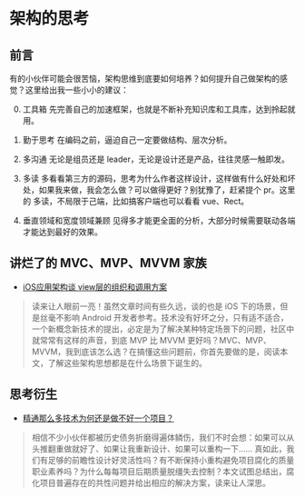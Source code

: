 # 架构的思考

## 前言

有的小伙伴可能会很苦恼，架构思维到底要如何培养？如何提升自己做架构的感觉？这里给出我一些小小的建议：

0. 工具箱
先完善自己的加速框架，也就是不断补充知识库和工具库，达到拎起就用。

1. 勤于思考
在编码之前，逼迫自己一定要做结构、层次分析。

2. 多沟通
无论是组员还是 leader，无论是设计还是产品，往往灵感一触即发。

3. 多读
多看看第三方的源码，思考为什么作者这样设计，这样做有什么好处和坏处，如果我来做，我会怎么做？可以做得更好？别犹豫了，赶紧提个 pr。这里的 多读，不局限于己端，比如搞客户端也可以看看 vue、Rect。

4. 垂直领域和宽度领域兼顾
见得多才能更全面的分析，大部分时候需要联动各端才能达到最好的效果。

## 讲烂了的 MVC、MVP、MVVM 家族

- [iOS应用架构谈 view层的组织和调用方案](https://casatwy.com/iosying-yong-jia-gou-tan-viewceng-de-zu-zhi-he-diao-yong-fang-an.html)
> 读来让人眼前一亮！虽然文章时间有些久远，谈的也是 iOS 下的场景，但是丝毫不影响 Android 开发者参考。技术没有好坏之分，只有适不适合，一个新概念新技术的提出，必定是为了解决某种特定场景下的问题，社区中就常常有这样的声音，到底 MVP 比 MVVM 更好吗？MVC、MVP、MVVM，我到底该怎么选？在搞懂这些问题前，你首先要做的是，阅读本文，了解这些架构思想都是在什么场景下诞生的。


## 思考衍生

- [精通那么多技术为何还是做不好一个项目？](https://zhuanlan.zhihu.com/p/108341436)
> 相信不少小伙伴都被历史债务折磨得遍体鳞伤，我们不时会想：如果可以从头推翻重做就好了、如果让我重新设计、如果可以重构一下…… 真如此，我们有足够的前瞻性设计好灵活性吗？有不断保持小重构避免项目腐化的质量职业素养吗？为什么每每项目后期质量脱缰失去控制？本文试图总结出，腐化项目普遍存在的共性问题并给出相应的解决方案，读来让人深思。
